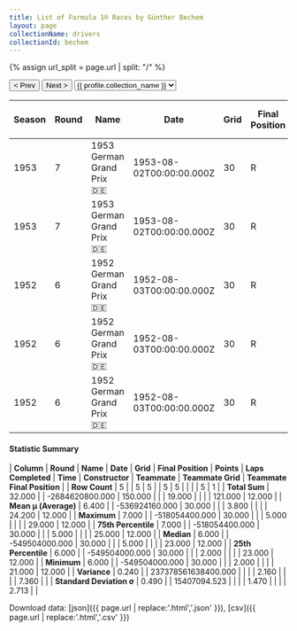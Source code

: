 ```yaml
---
title: List of Formula 1® Races by Günther Bechem
layout: page
collectionName: drivers
collectionId: bechem
---
```


{% assign url_split = page.url | split: "/" %}
<div id="collection-navigation">
<button onclick="selector.options[selector.selectedIndex-1].value && (window.location = selector.options[selector.selectedIndex-1].value);">&lt; Prev</button>
<button onclick="selector.options[selector.selectedIndex+1].value && (window.location = selector.options[selector.selectedIndex+1].value);">Next &gt;</button>
<select id="selector" onchange="this.options[this.selectedIndex].value && (window.location = this.options[this.selectedIndex].value);">
  {% for collectionId in site.data[page.collectionName].refs %}
    {% if collectionId == page.collectionId %}
      {% assign selected = "selected" %}
    {% else %}
      {% assign selected = "" %}
    {% endif %}
    {% assign profile = site.data[page.collectionName][collectionId].profile %}
    <option value="/f1/{{ page.collectionName }}/{{ collectionId }}/{{ url_split[4] }}" {{ selected }}>{{ profile.collection_name }}</option>
  {% endfor %}
</select>
</div>

| Season | Round | Name | Date | Grid | Final Position | Points | Laps Completed | Time | Constructor | Teammate | Teammate Grid | Teammate Final Position |
|--|--|--|--|--|--|--|--|--|--|--|--|--|
| 1953 | 7 | 1953 German Grand Prix 🇩🇪 | 1953-08-02T00:00:00.000Z | 30 | R | 0.0 | 2 |   | AFM 🇩🇪 | [Theo Fitzau 🇩🇪](/f1/drivers/fitzau) | 21 | R |
| 1953 | 7 | 1953 German Grand Prix 🇩🇪 | 1953-08-02T00:00:00.000Z | 30 | R | 0.0 | 2 |   | AFM 🇩🇪 | [Hans von Stuck 🇩🇪](/f1/drivers/hans_stuck) | 23 | R |
| 1952 | 6 | 1952 German Grand Prix 🇩🇪 | 1952-08-03T00:00:00.000Z | 30 | R | 0.0 | 5 |   | BMW 🇩🇪 | [Ernst Klodwig 🇩🇪](/f1/drivers/klodwig) | 29 | 12 |
| 1952 | 6 | 1952 German Grand Prix 🇩🇪 | 1952-08-03T00:00:00.000Z | 30 | R | 0.0 | 5 |   | BMW 🇩🇪 | [Marcel Balsa 🇫🇷](/f1/drivers/balsa) | 25 | R |
| 1952 | 6 | 1952 German Grand Prix 🇩🇪 | 1952-08-03T00:00:00.000Z | 30 | R | 0.0 | 5 |   | BMW 🇩🇪 | [Rudolf Krause 🇩🇪](/f1/drivers/krause) | 23 | R |

#### Statistic Summary

| **Column** | **Round** | **Name** | **Date** | **Grid** | **Final Position** | **Points** | **Laps Completed** | **Time** | **Constructor** | **Teammate** | **Teammate Grid** | **Teammate Final Position** |
| **Row Count** | 5 |  | 5 | 5 |  | 5 | 5 |  |  |  | 5 | 1 |
| **Total Sum** | 32.000 |  | -2684620800.000 | 150.000 |  |  | 19.000 |  |  |  | 121.000 | 12.000 |
| **Mean μ (Average)** | 6.400 |  | -536924160.000 | 30.000 |  |  | 3.800 |  |  |  | 24.200 | 12.000 |
| **Maximum** | 7.000 |  | -518054400.000 | 30.000 |  |  | 5.000 |  |  |  | 29.000 | 12.000 |
| **75th Percentile** | 7.000 |  | -518054400.000 | 30.000 |  |  | 5.000 |  |  |  | 25.000 | 12.000 |
| **Median** | 6.000 |  | -549504000.000 | 30.000 |  |  | 5.000 |  |  |  | 23.000 | 12.000 |
| **25th Percentile** | 6.000 |  | -549504000.000 | 30.000 |  |  | 2.000 |  |  |  | 23.000 | 12.000 |
| **Minimum** | 6.000 |  | -549504000.000 | 30.000 |  |  | 2.000 |  |  |  | 21.000 | 12.000 |
| **Variance** | 0.240 |  | 237378561638400.000 |  |  |  | 2.160 |  |  |  | 7.360 |  |
| **Standard Deviation σ** | 0.490 |  | 15407094.523 |  |  |  | 1.470 |  |  |  | 2.713 |  |

Download data: [json]({{ page.url | replace:'.html','.json' }}), [csv]({{ page.url | replace:'.html','.csv' }})
